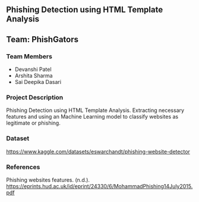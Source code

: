 ## Phishing Detection using HTML Template Analysis

## Team: PhishGators

### Team Members
- Devanshi Patel
- Arshita Sharma
- Sai Deepika Dasari

### Project Description
Phishing Detection using HTML Template Analysis. Extracting necessary features and using an Machine Learning model to classify websites as legitimate or phishing.

### Dataset
https://www.kaggle.com/datasets/eswarchandt/phishing-website-detector

### References
Phishing websites features. (n.d.). https://eprints.hud.ac.uk/id/eprint/24330/6/MohammadPhishing14July2015.pdf 
